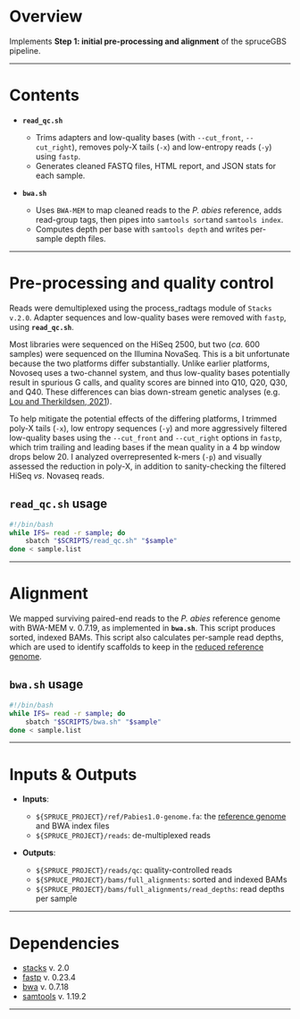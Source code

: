 # Overview

Implements **Step 1: initial pre-processing and alignment** of the spruceGBS pipeline.  

---

# Contents

* **`read_qc.sh`**  
  - Trims adapters and low-quality bases (with `--cut_front`, `--cut_right`), removes poly-X tails (`-x`) and low-entropy reads (`-y`) using `fastp`.  
  - Generates cleaned FASTQ files, HTML report, and JSON stats for each sample.

* **`bwa.sh`**  
  - Uses `BWA-MEM` to map cleaned reads to the _P. abies_ reference, adds read-group tags, then pipes into `samtools sort`and `samtools index`.  
  - Computes depth per base with `samtools depth` and writes per-sample depth files.

---

# Pre-processing and quality control

Reads were demultiplexed using the process_radtags module of `Stacks v.2.0`. Adapter sequences and low-quality bases were removed with `fastp`, using **`read_qc.sh`**.

Most libraries were sequenced on the HiSeq 2500, but two (*ca*. 600 samples) were sequenced on the Illumina NovaSeq. This is a bit unfortunate because the two platforms differ substantially. Unlike earlier platforms, Novoseq uses a two-channel system, and thus low-quality bases potentially result in spurious G calls, and quality scores are binned into Q10, Q20, Q30, and Q40. These differences can bias down-stream genetic analyses (e.g. [Lou and Therkildsen, 2021](https://doi.org/10.1111/1755-0998.13559)).

To help mitigate the potential effects of the differing platforms, I trimmed poly-X tails (`-x`), low entropy sequences (``-y``) and more aggressively filtered low-quality bases using the `--cut_front` and `--cut_right` options in `fastp`, which trim trailing and leading bases if the mean quality in a 4 bp window drops below 20. I analyzed overrepresented k-mers (`-p`) and visually assessed the reduction in poly-X, in addition to sanity-checking the filtered HiSeq *vs*. Novaseq reads.

## **`read_qc.sh`** usage

``` bash
#!/bin/bash
while IFS= read -r sample; do
    sbatch "$SCRIPTS/read_qc.sh" "$sample"
done < sample.list
```

---

# Alignment

We mapped surviving paired-end reads to the *P. abies* reference genome with BWA-MEM v. 0.7.19, as implemented in **`bwa.sh`**. This script produces sorted, indexed BAMs. This script also calculates per-sample read depths, which are used to identify scaffolds to keep in the [reduced reference genome](https://github.com/lxsllvn/spruceGBS/tree/main/02_reduced_ref).

## **`bwa.sh`** usage

```bash
#!/bin/bash
while IFS= read -r sample; do
    sbatch "$SCRIPTS/bwa.sh" "$sample"
done < sample.list
```

---

# Inputs & Outputs

* **Inputs**:
  * `${SPRUCE_PROJECT}/ref/Pabies1.0-genome.fa`: the [reference genome](https://plantgenie.org/FTP) and BWA index files
  * `${SPRUCE_PROJECT}/reads`: de-multiplexed reads
    
* **Outputs**:
  * `${SPRUCE_PROJECT}/reads/qc`: quality-controlled reads
  * `${SPRUCE_PROJECT}/bams/full_alignments`: sorted and indexed BAMs
  * `${SPRUCE_PROJECT}/bams/full_alignments/read_depths`: read depths per sample

---

# Dependencies
* [stacks](https://catchenlab.life.illinois.edu/stacks/) v. 2.0
* [fastp](https://github.com/OpenGene/fastp) v. 0.23.4
* [bwa](https://github.com/lh3/bwa) v. 0.7.18
* [samtools](https://www.htslib.org/) v. 1.19.2

---


